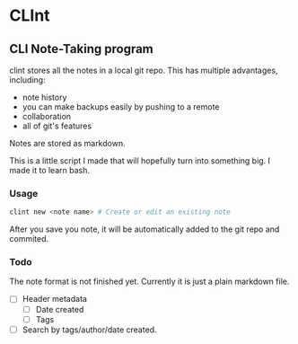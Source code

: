 CLInt
=====

CLI Note-Taking program
-----------------

clint stores all the notes in a local git repo. This has multiple advantages, including:

  * note history
  * you can make backups easily by pushing to a remote
  * collaboration
  * all of git's features

Notes are stored as markdown.

This is a little script I made that will hopefully turn into something big. I made it to learn bash.

### Usage

```bash
clint new <note name> # Create or edit an existing note
```

After you save you note, it will be automatically added to the git repo and commited.

### Todo

The note format is not finished yet. Currently it is just a plain markdown file.

- [ ] Header metadata
  - [ ] Date created
  - [ ] Tags
- [ ] Search by tags/author/date created.
